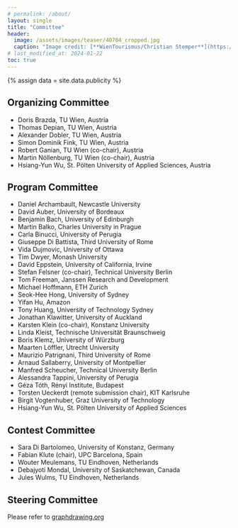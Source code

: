 ```yaml
---
# permalink: /about/
layout: single
title: "Committee"
header:
  image: /assets/images/teaser/40704_cropped.jpg
  caption: "Image credit: [**WienTourismus/Christian Stemper**](https://foto.wien.info/Bild/Imperial/45013)"
# last_modified_at: 2024-01-22
toc: true
---
```


{% assign data = site.data.publicity %}


## Organizing Committee

* Doris Brazda, TU Wien, Austria
* Thomas Depian, TU Wien, Austria 
* Alexander Dobler, TU Wien, Austria 
* Simon Dominik Fink, TU Wien, Austria 
* Robert Ganian, TU Wien (co-chair), Austria
* Martin Nöllenburg, TU Wien (co-chair), Austria
* Hsiang-Yun Wu, St. Pölten University of Applied Sciences, Austria


## Program Committee

* Daniel Archambault, Newcastle University
* David Auber, University of Bordeaux
* Benjamin Bach, University of Edinburgh
* Martin Balko, Charles University in Prague
* Carla Binucci, University of Perugia
* Giuseppe Di Battista, Third University of Rome
* Vida Dujmovic, University of Ottawa
* Tim Dwyer, Monash University
* David Eppstein, University of California, Irvine
* Stefan Felsner (co-chair), Technical University Berlin
* Tom Freeman, Janssen Research and Development
* Michael Hoffmann, ETH Zurich
* Seok-Hee Hong, University of Sydney
* Yifan Hu, Amazon
* Tony Huang, University of Technology Sydney
* Jonathan Klawitter, University of Auckland
* Karsten Klein (co-chair), Konstanz University
* Linda Kleist, Technische Universität Braunschweig
* Boris Klemz, University of Würzburg
* Maarten Löffler, Utrecht University
* Maurizio Patrignani, Third University of Rome
* Arnaud Sallaberry, University of Montpellier
* Manfred Scheucher, Technical University Berlin
* Alessandra Tappini, University of Perugia
* Géza Tóth, Rényi Institute, Budapest
* Torsten Ueckerdt (remote submission chair), KIT Karlsruhe
* Birgit Vogtenhuber, Graz University of Technology
* Hsiang-Yun Wu, St. Pölten University of Applied Sciences

## Contest Committee
* Sara Di Bartolomeo, University of Konstanz, Germany
* Fabian Klute (chair), UPC Barcelona, Spain
* Wouter Meulemans, TU Eindhoven, Netherlands
* Debajyoti Mondal, University of Saskatchewan, Canada
* Jules Wulms, TU Eindhoven, Netherlands

<!--
{% assign role = "" %}
{% for member in data.OC-Members %}
  {% if role != member.Role %}
    {% assign role = member.Role %}
<h3 class="oc-role"><strong>{{ member.Role }}</strong></h3>
  {% endif %}
<div style="display: inline-block; width: 45%; text-align: left;">
  {% if member.Photo == "yes" %}
<img style="border-radius: 50%" src="../../assets/images/oc/{{ member.First }}_{{ member.Given }}.jpg"
     class="circle" width="150" height="150" /><br />
  {% else %}
<img style="border-radius: 50%" src="../../assets/images/oc/nobody.jpg" width="150" height="150" /><br />
  {% endif %}
<strong>{{ member.First }} {{ member.Given }}</strong><br />
{{ member.Affiliation }}<br /><br />
</div>
{% endfor %}
-->

## Steering Committee

Please refer to [graphdrawing.org](http://graphdrawing.org/sc.html)
